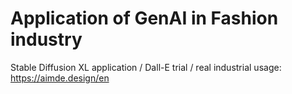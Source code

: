 # Application of GenAI in Fashion industry
Stable Diffusion XL application / Dall-E trial / real industrial usage: https://aimde.design/en
